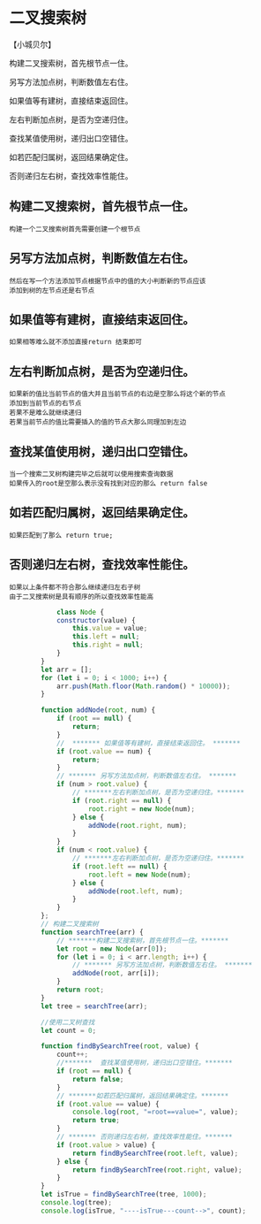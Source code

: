 # 二叉搜索树
【小城贝尔】

构建二叉搜索树，首先根节点一住。

另写方法加点树，判断数值左右住。

如果值等有建树，直接结束返回住。

左右判断加点树，是否为空递归住。

查找某值使用树，递归出口空错住。

如若匹配归属树，返回结果确定住。

否则递归左右树，查找效率性能住。


## 构建二叉搜索树，首先根节点一住。
    构建一个二叉搜索树首先需要创建一个根节点
## 另写方法加点树，判断数值左右住。
    然后在写一个方法添加节点根据节点中的值的大小判断新的节点应该
    添加到树的左节点还是右节点
## 如果值等有建树，直接结束返回住。
    如果相等难么就不添加直接return 结束即可
## 左右判断加点树，是否为空递归住。
    如果新的值比当前节点的值大并且当前节点的右边是空那么将这个新的节点
    添加到当前节点的右节点
    若果不是难么就继续递归
    若果当前节点的值比需要插入的值的节点大那么同理加到左边
## 查找某值使用树，递归出口空错住。
    当一个搜索二叉树构建完毕之后就可以使用搜索查询数据
    如果传入的root是空那么表示没有找到对应的那么 return false
## 如若匹配归属树，返回结果确定住。
    如果匹配到了那么 return true;
## 否则递归左右树，查找效率性能住。
    如果以上条件都不符合那么继续递归左右子树
    由于二叉搜索树是具有顺序的所以查找效率性能高
```js
            class Node {
            constructor(value) {
                this.value = value;
                this.left = null;
                this.right = null;
            }
        }
        let arr = [];
        for (let i = 0; i < 1000; i++) {
            arr.push(Math.floor(Math.random() * 10000));
        }

        function addNode(root, num) {
            if (root == null) {
                return;
            }
            //  ******* 如果值等有建树，直接结束返回住。 ******* 
            if (root.value == num) {
                return;
            }
            // ******* 另写方法加点树，判断数值左右住。 *******
            if (num > root.value) {
                // *******左右判断加点树，是否为空递归住。*******
                if (root.right == null) {
                    root.right = new Node(num);
                } else {
                    addNode(root.right, num);
                }
            }
            if (num < root.value) {
                // *******左右判断加点树，是否为空递归住。*******
                if (root.left == null) {
                    root.left = new Node(num);
                } else {
                    addNode(root.left, num);
                }
            }
        };
        // 构建二叉搜索树
        function searchTree(arr) {
            // *******构建二叉搜索树，首先根节点一住。*******
            let root = new Node(arr[0]);
            for (let i = 0; i < arr.length; i++) {
                // ******* 另写方法加点树，判断数值左右住。 *******
                addNode(root, arr[i]);
            }
            return root;
        }
        let tree = searchTree(arr);

        //使用二叉树查找
        let count = 0;

        function findBySearchTree(root, value) {
            count++;
            //*******  查找某值使用树，递归出口空错住。******* 
            if (root == null) {
                return false;
            }
            // *******如若匹配归属树，返回结果确定住。*******
            if (root.value == value) {
                console.log(root, "=root==value=", value);
                return true;
            }
            // ******* 否则递归左右树，查找效率性能住。*******
            if (root.value > value) {
                return findBySearchTree(root.left, value);
            } else {
                return findBySearchTree(root.right, value);
            }
        }
        let isTrue = findBySearchTree(tree, 1000);
        console.log(tree);
        console.log(isTrue, "----isTrue---count-->", count);
```